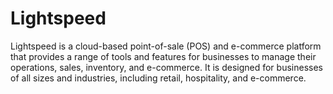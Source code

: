 # Lightspeed

Lightspeed is a cloud-based point-of-sale (POS) and e-commerce platform that provides a range of tools and features for businesses to manage their operations, sales, inventory, and e-commerce. It is designed for businesses of all sizes and industries, including retail, hospitality, and e-commerce.
